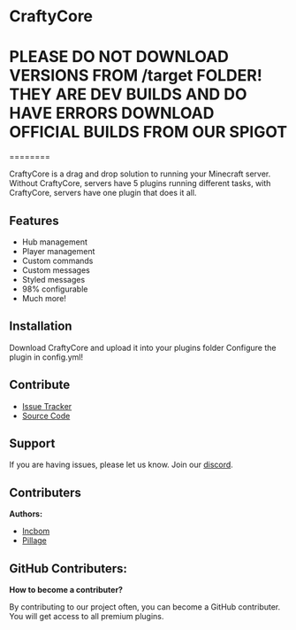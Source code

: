 # CraftyCore

# PLEASE DO NOT DOWNLOAD VERSIONS FROM /target FOLDER! THEY ARE DEV BUILDS AND DO HAVE ERRORS DOWNLOAD OFFICIAL BUILDS FROM OUR SPIGOT
========

CraftyCore is a drag and drop solution to running your Minecraft server.
Without CraftyCore, servers have 5 plugins running different tasks, with CraftyCore,
servers have one plugin that does it all.



Features
--------

- Hub management
- Player management
- Custom commands
- Custom messages
- Styled messages
- 98% configurable
- Much more!

Installation
------------

Download CraftyCore and upload it into your plugins folder
Configure the plugin in config.yml!

Contribute
----------

- [Issue Tracker](https://github.com/CraftyStudios/CraftyCore/issues)
- [Source Code](https://github.com/CraftyStudios/CraftyCore)

Support
-------

If you are having issues, please let us know.
Join our [discord](https://discord.gg/8z9Y4tfNAZ).

Contributers
------------

**Authors:**
- [Incbom](https://github.com/IncbomDev)
- [Pillage](https://github.com/PillageDev)

GitHub Contributers:
------------------------

**How to become a contributer?**

By contributing to our project often, you can become a GitHub contributer. 
You will get access to all premium plugins. 
